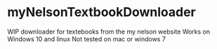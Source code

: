 # myNelsonTextbookDownloader
WIP downloader for textebooks from the my nelson website
Works on Windows 10 and linux
Not tested on mac or windows 7
